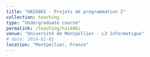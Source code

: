 ```yaml
---
title: "HAI606I - Projets de programmation 2"
collection: teaching
type: "Undergraduate course"
permalink: /teaching/hai606i
venue: "Université de Montpellier - L3 Informatique"
# date: 2014-01-01
location: "Montpellier, France"
---
```


